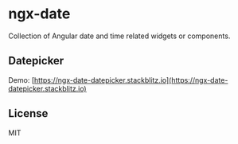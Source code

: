 # ngx-date

Collection of Angular date and time related widgets or components.

## Datepicker

Demo: [https://ngx-date-datepicker.stackblitz.io](https://ngx-date-datepicker.stackblitz.io)

## License

MIT
